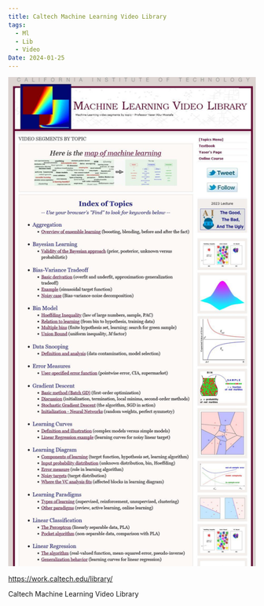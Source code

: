 ```yaml
---
title: Caltech Machine Learning Video Library
tags:
  - Ml
  - Lib
  - Video
Date: 2024-01-25
---
```

![](../_asset/2024-01-25_ml-lib_videos_image_1.jpg)

<https://work.caltech.edu/library/>

Caltech Machine Learning Video Library